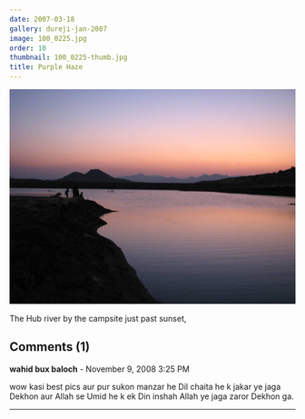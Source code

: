 ```yaml
---
date: 2007-03-18
gallery: dureji-jan-2007
image: 100_0225.jpg
order: 10
thumbnail: 100_0225-thumb.jpg
title: Purple Haze
---
```


![Purple Haze](./100_0225.jpg)

The Hub river by the campsite just past sunset,

<div id="comments">

## Comments (1)

**wahid bux baloch** - November  9, 2008  3:25 PM

wow kasi best pics aur pur sukon manzar he Dil chaita he k jakar ye jaga Dekhon aur Allah se Umid he k ek Din inshah Allah ye jaga zaror Dekhon ga.

---

</div>